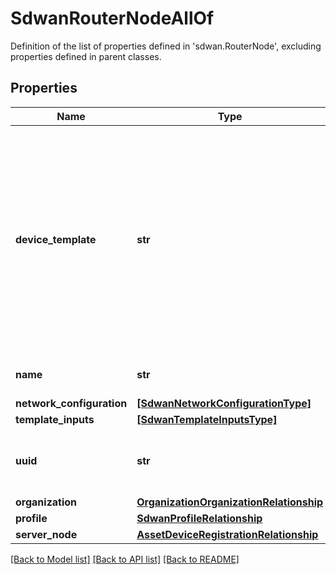 # SdwanRouterNodeAllOf

Definition of the list of properties defined in 'sdwan.RouterNode', excluding properties defined in parent classes.
## Properties
Name | Type | Description | Notes
------------ | ------------- | ------------- | -------------
**device_template** | **str** | Name of the Cisco vManage device template that the current device should be attached to. A device template consists of many feature templates that contain SD-WAN vEdge router configuration. | [optional] 
**name** | **str** | Name of the router node object. | [optional] 
**network_configuration** | [**[SdwanNetworkConfigurationType]**](SdwanNetworkConfigurationType.md) |  | [optional] 
**template_inputs** | [**[SdwanTemplateInputsType]**](SdwanTemplateInputsType.md) |  | [optional] 
**uuid** | **str** | Uniquely identifies the router by its chassis number. | [optional] 
**organization** | [**OrganizationOrganizationRelationship**](OrganizationOrganizationRelationship.md) |  | [optional] 
**profile** | [**SdwanProfileRelationship**](SdwanProfileRelationship.md) |  | [optional] 
**server_node** | [**AssetDeviceRegistrationRelationship**](AssetDeviceRegistrationRelationship.md) |  | [optional] 

[[Back to Model list]](../README.md#documentation-for-models) [[Back to API list]](../README.md#documentation-for-api-endpoints) [[Back to README]](../README.md)


